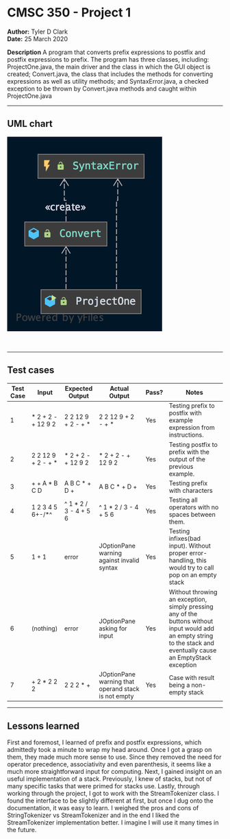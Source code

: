 # CMSC 350 - Project 1

**Author:** Tyler D Clark  
**Date:** 25 March 2020  

**Description** A program that converts prefix expressions to postfix and postfix expressions to prefix. The program has three classes, including: ProjectOne.java, the main driver and the class in which the GUI object is created; Convert.java, the class that includes the methods for converting expressions as well as utility methods; and SyntaxError.java, a checked exception to be thrown by Convert.java methods and caught within ProjectOne.java
___

## UML chart

![diagram](diagram.png)

<br>

___

## Test cases

|Test Case |Input|Expected Output|Actual Output|Pass?|Notes
|---|---|---|---|---|---|
|1|* 2 + 2 - + 12 9 2|2 2 12 9 + 2 - + * |2 2 12 9 + 2 - + * |Yes|Testing prefix to postfix with example expression from instructions.
|2|2 2 12 9 + 2 - + * |* 2 + 2 - + 12 9 2|* 2 + 2 - + 12 9 2|Yes|Testing postfix to prefix with the output of the previous example.
|3|+ + A * B C D|A B C * + D + |A B C * + D + |Yes|Testing prefix with characters
|4|1 2 3 4 5 6+-/*^|^ 1 * 2 / 3 - 4 + 5 6|^ 1 * 2 / 3 - 4 + 5 6| Yes|Testing all operators with no spaces between them.
|5|1 + 1|error|JOptionPane warning against invalid syntax|Yes|Testing infixes(bad input). Without proper error-handling, this would try to call pop on an empty stack
|6|(nothing)|error|JOptionPane asking for input|Yes|Without throwing an exception, simply pressing any of the buttons without input would add an empty string to the stack and eventually cause an EmptyStack exception
|7|+ 2 * 2 2 2|2 2 2 * +|JOptionPane warning that operand stack is not empty|Yes|Case with result being a non-empty stack

___

## Lessons learned

First and foremost, I learned of prefix and postfix expressions, which admittedly took a minute to wrap my head around. Once I got a grasp on them, they made much more sense to use. Since they removed the need for operator precedence, associativity and even parenthesis, it seems like a much more straightforward input for computing. Next, I gained insight on an useful implementation of a stack. Previously, I knew of stacks, but not of many specific tasks that were primed for stacks use. Lastly, through working through the project, I got to work with the StreamTokenizer class. I found the interface to be slightly different at first, but once I dug onto the documentation, it was easy to learn. I weighed the pros and cons of StringTokenizer vs StreamTokenizer and in the end I liked the StreamTokenizer implementation better. I imagine I will use it many times in the future.
